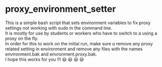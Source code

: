 # proxy_environment_setter
 This is a simple bash script that sets environment variables to fix proxy settings not working with sudo in the command line.\
 It is mostly for use by students or workers who have to switch to a using a proxy on the fly.\
 In order for this to work on the initial run, make sure u remove any proxy related setting in environment and remove any files with the names environment.bak and envronment.proxy.bak.\
I hope this works for you !!! 😃 😃 😃 😃
